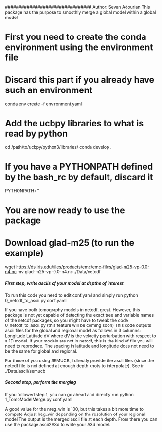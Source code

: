 ################################
Author: Sevan Adourian
This package has the purpose to smoothly merge a global model within a global model.

# First you need to create the conda environment using the environment file
# Discard this part if you already have such an environment
conda env create -f environment.yaml

# Add the ucbpy libraries to what is read by python
cd /path/to/ucbpy/python3/libraries/
conda develop .

# If you have a PYTHONPATH defined by the bash_rc by default, discard it
PYTHONPATH=''

# You are now ready to use the package

# Download glad-m25 (to run the example)
wget https://ds.iris.edu/files/products/emc/emc-files/glad-m25-vp-0.0-n4.nc
mv glad-m25-vp-0.0-n4.nc ./Data/netcdf

##### First step, write asciis of your model at depths of interest #####
To run this code you need to edit conf.yaml and simply run
python 0_netcdf_to_ascii.py conf.yaml

If you have both tomography models in netcdf, great. However, this package is not
yet capable of detecting the exact tree and variable names of the netcdf packages, 
so you might have to tweak the code 0_netcdf_to_ascii.py (this feature will be coming soon)
This code outputs ascii files for the global and regional model as follows in 3 columns:
Longitude Latitude dV where dV is the velocity perturbation with respect to a 1D model.
If your models are not in netcdf, this is the kind of file you will need to reproduce.
The spacing in latitude and longitude does not need to be the same for global and regional.

For those of you using SEMUCB, I directly provide the ascii files (since the netcdf file is not
defined at enough depth knots to interpolate).
See in ./Data/ascii/semucb

##### Second step, perform the merging #####
If you followed step 1, you can go ahead and directly run 
python 1_TomoModelMerge.py conf.yaml

A good value for the nreg_win is 100, but this takes a bit more time to compute
Adjust lreg_win depending on the resolution of your regional model
The output is the merged ascii file at each depth. From there you can use the package ascii2A3d
to write your A3d model.
